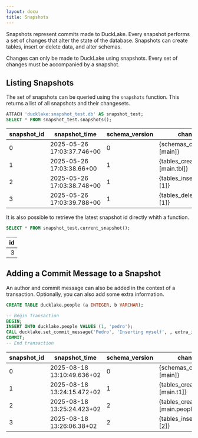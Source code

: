 ```yaml
---
layout: docu
title: Snapshots
---
```


Snapshots represent commits made to DuckLake.
Every snapshot performs a set of changes that alter the state of the database.
Snapshots can create tables, insert or delete data, and alter schemas.

Changes can only be made to DuckLake using snapshots.
Every set of changes must be accompanied by a snapshot.

## Listing Snapshots

The set of snapshots can be queried using the `snapshots` function. This returns a list of all snapshots and their changesets.

```sql
ATTACH 'ducklake:snapshot_test.db' AS snapshot_test;
SELECT * FROM snapshot_test.snapshots();
```

| snapshot_id | snapshot_time              | schema_version | changes                     | author | commit_message | commit_extra_info |
|-------------|----------------------------|----------------|-----------------------------|--------|----------------|-------------------|
| 0           | 2025-05-26 17:03:37.746+00 | 0              | {schemas_created=[main]}    | NULL   | NULL           | NULL              |
| 1           | 2025-05-26 17:03:38.66+00  | 1              | {tables_created=[main.tbl]} | NULL   | NULL           | NULL              |
| 2           | 2025-05-26 17:03:38.748+00 | 1              | {tables_inserted_into=[1]}  | NULL   | NULL           | NULL              |
| 3           | 2025-05-26 17:03:39.788+00 | 1              | {tables_deleted_from=[1]}   | NULL   | NULL           | NULL              |

It is also possible to retrieve the latest snapshot id directly whith a function.

```sql
SELECT * FROM snapshot_test.current_snapshot();
```

| id |
|---:|
| 3  |

## Adding a Commit Message to a Snapshot

An author and commit message can also be added in the context of a transaction. Optionally, you can also add some extra information.

```sql
CREATE TABLE ducklake.people (a INTEGER, b VARCHAR);

-- Begin Transaction
BEGIN;
INSERT INTO ducklake.people VALUES (1, 'pedro');
CALL ducklake.set_commit_message('Pedro', 'Inserting myself', , extra_info =>'{''foo'':7, ''bar'':10}');
COMMIT;
-- End transaction
```

| snapshot_id | snapshot_time              | schema_version | changes                       | author | commit_message   | commit_extra_info           |
|-------------|----------------------------|----------------|-------------------------------|--------|------------------|-----------------------------|
| 0           | 2025-08-18 13:10:49.636+02 | 0              | {schemas_created=[main]}      | NULL   | NULL             | NULL                        |
| 1           | 2025-08-18 13:24:15.472+02 | 1              | {tables_created=[main.t1]}    | NULL   | NULL             | NULL                        |
| 2           | 2025-08-18 13:25:24.423+02 | 2              | {tables_created=[main.people]}| NULL   | NULL             | NULL                        |
| 3           | 2025-08-18 13:26:06.38+02  | 2              | {tables_inserted_into=[2]}    | Pedro  | Inserting myself | {'foo':7, 'bar':10}         |
